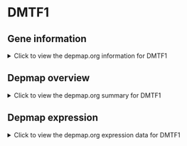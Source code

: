 <h1>DMTF1</h1>

<h2>Gene information</h2>
<details>
  <summary>Click to view the depmap.org information for DMTF1</summary>
  <iframe src="https://depmap.org/portal/gene/DMTF1?tab=about" style="border:none;width:100%;height:800px"></iframe>
</details>

<h2>Depmap overview</h2>
<details>
  <summary>Click to view the depmap.org summary for DMTF1</summary>
  <iframe src="https://depmap.org/portal/gene/DMTF1?tab=overview" style="border:none;width:100%;height:800px"></iframe>
</details>

<h2>Depmap expression</h2>
<details>
  <summary>Click to view the depmap.org expression data for DMTF1</summary>
  <iframe src="https://depmap.org/portal/gene/DMTF1?tab=characterization" style="border:none;width:100%;height:800px"></iframe>
</details>


<!--
<h2>Reactome Pathway diagram</h2>
PNAME
-->


